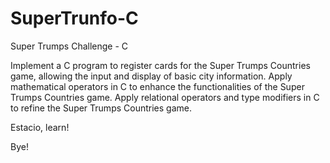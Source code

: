 # SuperTrunfo-C
Super Trumps Challenge - C

Implement a C program to register cards for the Super Trumps Countries game, allowing the input and display of basic city information.
Apply mathematical operators in C to enhance the functionalities of the Super Trumps Countries game.
Apply relational operators and type modifiers in C to refine the Super Trumps Countries game.

Estacio, learn!

Bye!

